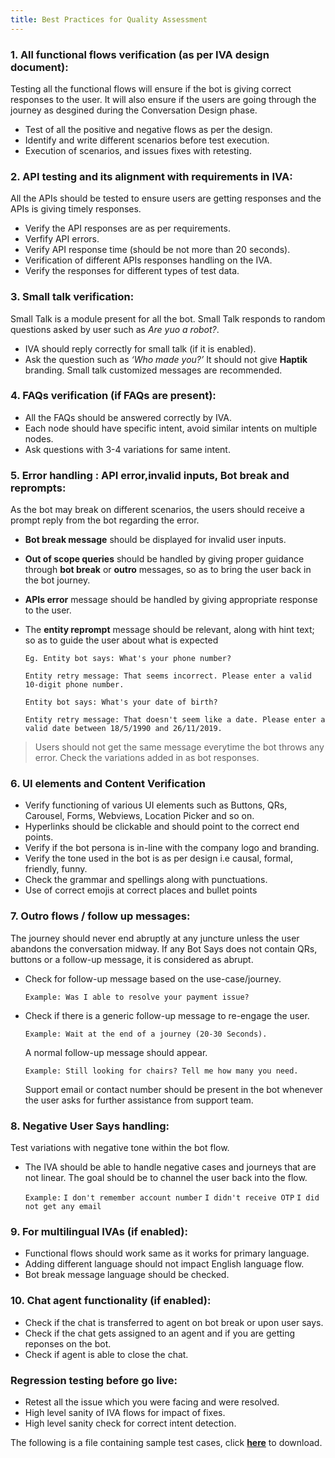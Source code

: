 ```yaml
---
title: Best Practices for Quality Assessment
---
```


### 1. All functional flows verification (as per IVA design document):

Testing all the functional flows will ensure if the bot is giving correct responses to the user. It will also ensure if the users are going through the journey as desgined during the Conversation Design phase.

* Test of all the positive and negative flows as per the design.
* Identify and write different scenarios before test execution.
* Execution of scenarios, and issues fixes with retesting.

### 2. API testing and its alignment with requirements in IVA:

All the APIs should be tested to ensure users are getting responses and the APIs is giving timely responses.

* Verify the API responses are as per requirements.
* Verfify API errors.
* Verify API response time (should be not more than 20 seconds).
* Verification of different APIs responses handling on the IVA.
* Verify the responses for different types of test data.

### 3. Small talk verification:

Small Talk is a module present for all the bot. Small Talk responds to random questions asked by user such as _Are yuo a robot?_.

* IVA should reply correctly for small talk (if it is enabled).  
* Ask the question such as _‘Who made you?’_ It should not give **Haptik** branding. Small talk customized messages are recommended.

### 4. FAQs verification (if FAQs are present):

* All the FAQs should be answered correctly by IVA.
* Each node should have specific intent, avoid similar intents on multiple nodes.
* Ask questions with 3-4 variations for same intent.

### 5. Error handling : API error,invalid inputs, Bot break and reprompts:

As the bot may break on different scenarios, the users should receive a prompt reply from the bot regarding the error.

* **Bot break message** should be displayed for invalid user inputs.
* **Out of scope queries** should be handled by giving proper guidance through **bot break** or **outro** messages, so as to bring the user back in the bot journey.
* **APIs error** message should be handled by giving appropriate response to the user.
* The **entity reprompt** message should be relevant, along with hint text; so as to guide the user about what is expected

  `Eg. Entity bot says: What's your phone number?`
  
  `Entity retry message: That seems incorrect. Please enter a valid 10-digit phone number.`

  `Entity bot says: What's your date of birth?`
  
  `Entity retry message: That doesn't seem like a date. Please enter a valid date between 18/5/1990 and 26/11/2019.`
  
> Users should not get the same message everytime the bot throws any error. Check the variations added in as bot responses.

### 6. UI elements and Content Verification

* Verify functioning of various UI elements such as Buttons, QRs, Carousel, Forms, Webviews, Location Picker and so on.
* Hyperlinks should be clickable and should point to the correct end points.
* Verify if the bot persona is in-line with the company logo and branding.
* Verify the tone used in the bot is as per design i.e causal, formal, friendly, funny.
* Check the grammar and spellings along with punctuations.
* Use of correct emojis at correct places and bullet points

### 7. Outro flows / follow up messages: 
The journey should never end abruptly at any juncture unless the user abandons the conversation midway. If any Bot Says does not contain QRs, buttons or a follow-up message, it is considered as abrupt.

* Check for follow-up message based on the use-case/journey.
  
  `Example: Was I able to resolve your payment issue?`
  
* Check if there is a generic follow-up message to re-engage the user.

  `Example: Wait at the end of a journey (20-30 Seconds). `
  
  A normal follow-up message should appear.
  
  `Example: Still looking for chairs? Tell me how many you need.`
  
  Support email or contact number should be present in the bot whenever the user asks for further assistance from support team.

### 8. Negative User Says handling: 

Test variations with negative tone within the bot flow.

* The IVA should be able to handle negative cases and journeys that are not linear.
  The goal should be to channel the user back into the flow.
  
  `Example:`
  `I don't remember account number`
  `I didn't receive OTP`
  `I did not get any email`

### 9. For multilingual IVAs (if enabled):

- Functional flows should work same as it works for primary language.
- Adding different language should not impact English language flow.
- Bot break message language should be checked.

### 10. Chat agent functionality (if enabled): 

* Check if the chat is transferred to agent on bot break or upon user says.
* Check if the chat gets assigned to an agent and if you are getting reponses on the bot.
* Check if agent is able to close the chat.

### Regression testing before go live:

* Retest all the issue which you were facing and were resolved.
* High level sanity of IVA flows for impact of fixes.
* High level sanity check for correct intent detection.

The following is a file containing sample test cases, click [**here**](https://github.com/hellohaptik/docs_haptik/files/6292796/Test.cases.Template._.Dummy.ISP.IVA.pdf) to download.
